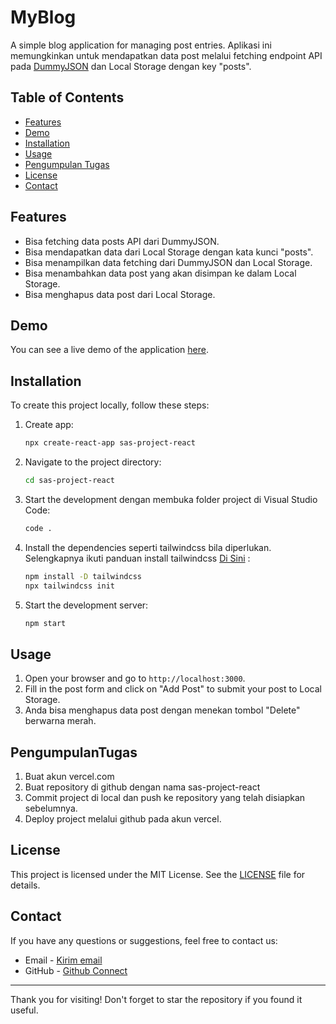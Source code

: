 # MyBlog

A simple blog application for managing post entries. Aplikasi ini memungkinkan untuk mendapatkan data post melalui fetching endpoint API pada [DummyJSON](https://dummyjson.com/posts) dan Local Storage dengan key "posts".

## Table of Contents

- [Features](#features)
- [Demo](#demo)
- [Installation](#installation)
- [Usage](#usage)
- [Pengumpulan Tugas](#pengumpulantugas)
- [License](#license)
- [Contact](#contact)

## Features

- Bisa fetching data posts API dari DummyJSON.
- Bisa mendapatkan data dari Local Storage dengan kata kunci "posts".
- Bisa menampilkan data fetching dari DummyJSON dan Local Storage.
- Bisa menambahkan data post yang akan disimpan ke dalam Local Storage.
- Bisa menghapus data post dari Local Storage.

## Demo

You can see a live demo of the application [here](https://sas-project-react-finish.vercel.app/).

## Installation

To create this project locally, follow these steps:

1. Create app:
    ```bash
    npx create-react-app sas-project-react
    ```

2. Navigate to the project directory:
    ```bash
    cd sas-project-react
    ```
    
3. Start the development dengan membuka folder project di Visual Studio Code:
    ```bash
    code .
    ```
    
4. Install the dependencies seperti tailwindcss bila diperlukan. Selengkapnya ikuti panduan install tailwindcss [Di Sini](https://tailwindcss.com/docs/guides/create-react-app) :
    ```bash
    npm install -D tailwindcss
    npx tailwindcss init
    ```
    
5. Start the development server:
    ```bash
    npm start
    ```

## Usage

1. Open your browser and go to `http://localhost:3000`.
2. Fill in the post form and click on "Add Post" to submit your post to Local Storage.
3. Anda bisa menghapus data post dengan menekan tombol "Delete" berwarna merah.

## PengumpulanTugas

1. Buat akun vercel.com
2. Buat repository di github dengan nama sas-project-react
3. Commit project di local dan push ke repository yang telah disiapkan sebelumnya.
4. Deploy project melalui github pada akun vercel.

## License

This project is licensed under the MIT License. See the [LICENSE](LICENSE) file for details.

## Contact

If you have any questions or suggestions, feel free to contact us:

- Email - [Kirim email](mailto:amrishf97@gmail.com)
- GitHub - [Github Connect](https://github.com/saehfulamri)

---

Thank you for visiting! Don't forget to star the repository if you found it useful.
